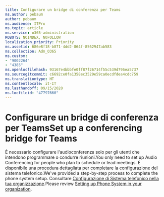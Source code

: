 ```yaml
---
title: Configurare un bridge di conferenza per Teams
ms.author: pebaum
author: pebaum
ms.audience: ITPro
ms.topic: article
ms.service: o365-administration
ROBOTS: NOINDEX, NOFOLLOW
localization_priority: Priority
ms.assetid: 686e8f18-b871-4dd2-864f-8562947ab583
ms.collection: Adm_O365
ms.custom:
- "9002264"
- "4385"
ms.openlocfilehash: 93167e4bbbfe0ff87f26714f55c539d796ea5737
ms.sourcegitcommit: c6692ce0fa1358ec3529e59ca0ecdfdea4cdc759
ms.translationtype: HT
ms.contentlocale: it-IT
ms.lasthandoff: 09/15/2020
ms.locfileid: "47797660"
---
```

# <a name="set-up-a-conferencing-bridge-for-teams"></a><span data-ttu-id="123ef-102">Configurare un bridge di conferenza per Teams</span><span class="sxs-lookup"><span data-stu-id="123ef-102">Set up a conferencing bridge for Teams</span></span>

<span data-ttu-id="123ef-103">È necessario configurare l'audioconferenza solo per gli utenti che intendono programmare o condurre riunioni.</span><span class="sxs-lookup"><span data-stu-id="123ef-103">You only need to set up Audio Conferencing for people who plan to schedule or lead meetings.</span></span> <span data-ttu-id="123ef-104">È disponibile una procedura dettagliata per completare la configurazione del sistema telefonico.</span><span class="sxs-lookup"><span data-stu-id="123ef-104">We've provided a step-by-step process to complete the phone system setup.</span></span> <span data-ttu-id="123ef-105">Consultare [Configurazione di Sistema telefonico nella tua organizzazione](https://docs.microsoft.com/MicrosoftTeams/phone-number-calling-plans/port-order-overview).</span><span class="sxs-lookup"><span data-stu-id="123ef-105">Please review [Setting up Phone System in your organization](https://docs.microsoft.com/MicrosoftTeams/phone-number-calling-plans/port-order-overview).</span></span>
